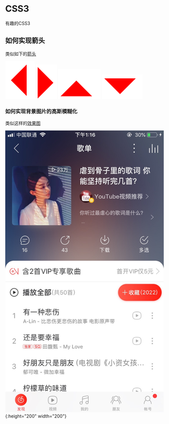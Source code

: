 # CSS3
有趣的CSS3

## 如何实现箭头
类似如下的[箭头](https://github.com/zhaodengping/CSS3/tree/master/arrows/index.html)

![向左](./arrows/imgs/left.png)
![向右](./arrows/imgs/right.png)
![向上](./arrows/imgs/top.png)
![向下](./arrows/imgs/bottom.png)

### 如何实现背景图片的高斯模糊化
类似这样的[效果图](https://github.com/zhaodengping/CSS3/tree/master/filter/index.html)

![背景图片模糊化](./filter/imgs/after.jpg){:height="200" width="200"}
